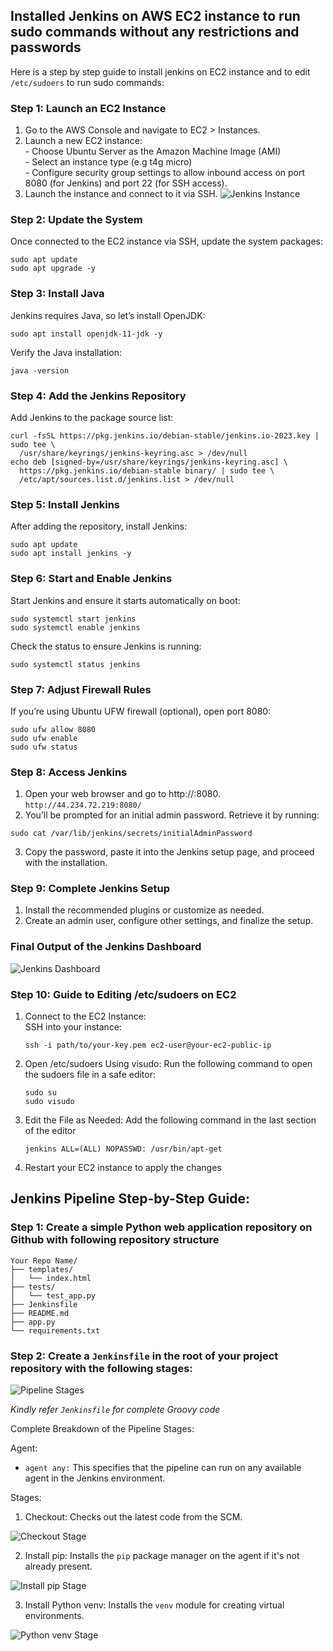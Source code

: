 ## Installed Jenkins on AWS EC2 instance to run sudo commands without any restrictions and passwords

Here is a step by step guide to install jenkins on EC2 instance and to edit `/etc/sudoers` to run sudo commands:

### Step 1: Launch an EC2 Instance
1. Go to the AWS Console and navigate to EC2 > Instances.
2. Launch a new EC2 instance:   
        - Choose Ubuntu Server as the Amazon Machine Image (AMI)   
        - Select an instance type (e.g t4g micro)    
        - Configure security group settings to allow inbound access on port 8080 (for Jenkins) and port 22 (for SSH access).
3. Launch the instance and connect to it via SSH.
![Jenkins Instance](https://github.com/user-attachments/assets/21e37d10-83d5-4106-95c8-f31a2e006d54)


### Step 2: Update the System

Once connected to the EC2 instance via SSH, update the system packages:

```
sudo apt update
sudo apt upgrade -y
```

### Step 3: Install Java

Jenkins requires Java, so let’s install OpenJDK:
```
sudo apt install openjdk-11-jdk -y
```
Verify the Java installation:
```
java -version
```

### Step 4: Add the Jenkins Repository
Add Jenkins to the package source list:
```
curl -fsSL https://pkg.jenkins.io/debian-stable/jenkins.io-2023.key | sudo tee \
  /usr/share/keyrings/jenkins-keyring.asc > /dev/null
echo deb [signed-by=/usr/share/keyrings/jenkins-keyring.asc] \
  https://pkg.jenkins.io/debian-stable binary/ | sudo tee \
  /etc/apt/sources.list.d/jenkins.list > /dev/null
```

### Step 5: Install Jenkins
After adding the repository, install Jenkins:

```
sudo apt update
sudo apt install jenkins -y
```

### Step 6: Start and Enable Jenkins
Start Jenkins and ensure it starts automatically on boot:
```
sudo systemctl start jenkins
sudo systemctl enable jenkins
```
Check the status to ensure Jenkins is running:
```
sudo systemctl status jenkins
```
### Step 7: Adjust Firewall Rules
If you’re using Ubuntu UFW firewall (optional), open port 8080:
```
sudo ufw allow 8080
sudo ufw enable
sudo ufw status
```

### Step 8: Access Jenkins

1. Open your web browser and go to http://<your-ec2-public-ip>:8080. `http://44.234.72.219:8080/`
2. You’ll be prompted for an initial admin password. Retrieve it by running:
```
sudo cat /var/lib/jenkins/secrets/initialAdminPassword
```
3. Copy the password, paste it into the Jenkins setup page, and proceed with the installation. 

### Step 9: Complete Jenkins Setup
1. Install the recommended plugins or customize as needed.
2. Create an admin user, configure other settings, and finalize the setup.

### Final Output of the Jenkins Dashboard

![Jenkins Dashboard](https://github.com/user-attachments/assets/b7587aba-17a8-435b-b01c-1962af71878e)

### Step 10: Guide to Editing /etc/sudoers on EC2
1. Connect to the EC2 Instance:     
   SSH into your instance:   
   ```
   ssh -i path/to/your-key.pem ec2-user@your-ec2-public-ip
   ```
2. Open /etc/sudoers Using visudo:
   Run the following command to open the sudoers file in a safe editor:
   ```
   sudo su
   sudo visudo
   ```
3. Edit the File as Needed:
   Add the following command in the last section of the editor
   ```
   jenkins ALL=(ALL) NOPASSWD: /usr/bin/apt-get
   ```
4. Restart your EC2 instance to apply the changes

## Jenkins Pipeline Step-by-Step Guide:
   
### Step 1: Create a simple Python web application repository on Github with following repository structure

```
Your Repo Name/
├── templates/
│   └── index.html
├── tests/
│   └── test_app.py
├── Jenkinsfile
├── README.md
├── app.py
└── requirements.txt
```
### Step 2: Create a `Jenkinsfile` in the root of your project repository with the following stages:

![Pipeline Stages](https://github.com/user-attachments/assets/fb63ba40-d5c5-4584-8534-3b8162161305)

*Kindly refer `Jenkinsfile` for complete Groovy code*               

Complete Breakdown of the Pipeline Stages:    

Agent:
- `agent any:` This specifies that the pipeline can run on any available agent in the Jenkins environment.

Stages:   

1. Checkout: Checks out the latest code from the SCM.

![Checkout Stage](https://github.com/user-attachments/assets/1dd67d38-7596-4471-8df2-ceacd1e69d70)

2. Install pip: Installs the `pip` package manager on the agent if it's not already present.

![Install pip Stage](https://github.com/user-attachments/assets/bce28daf-2353-413b-81c7-3ab20f5c64f1)

3. Install Python venv: Installs the `venv` module for creating virtual environments.

![Python venv Stage](https://github.com/user-attachments/assets/6bbc6e28-4935-46ee-bf3a-cb28c37b4e93)
   


